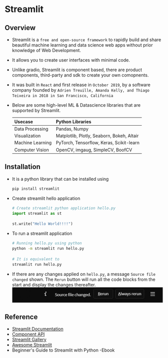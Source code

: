 # Streamlit

## Overview
- Streamlit is a `free and open-source framework` to rapidly build and share beautiful machine learning and data science web apps without prior knowledge of Web Development.
- It allows you to create user interfaces with minimal code.
- Unlike gradio, Streamlit is component based, there are product components, third-party and sdk to create your own comopnents.
- It was built in `React` and first release in `October 2019`, by a software company founded by `Adrien Treuille, Amanda Kelly, and Thiago Teixeira in 2018 in San Francisco, California`
- Below are some high-level ML & Datascience libraries that are supported by Streamlit.

  | Usecase          	| Python Libraries                           	|
  |------------------	|--------------------------------------------	|
  | Data Processing  	| Pandas, Numpy                              	|
  | Visualization    	| Matplotlib, Plotly, Seaborn, Bokeh, Altair 	|
  | Machine Learning 	| PyTorch, Tensorflow, Keras, Scikit-learn   	|
  | Computer Vision  	| OpenCV, imgaug, SimpleCV, BoofCV           	|

## Installation
- It is a python library that can be installed using
  ```sh
  pip install streamlit
  ```
- Create streamlit hello application
  ```python
  # Create streamlit python application hello.py
  import streamlit as st

  st.write("Hello World!!!!")
  ```  
- To run a streamlit application
  ```sh
  # Running hello.py using python
  python -m streamlit run hello.py

  # It is equivalent to
  streamlit run hello.py
  ```
- If there are any changes applied on `hello.py`, a message `Source file changed` shown. The `Rerun` button will run all the code blocks from the start and display the changes thereafter.
  ![](00-images/01-streamlit-source-chaged.png)

## Reference
- [Streamlit Documentation](https://docs.streamlit.io/library/get-started)
- [Component API](https://docs.streamlit.io/library/api-reference)
- [Streamlit Gallery](https://streamlit.io/gallery)
- [Awesome Streamlit](https://awesome-streamlit.org/)
- Beginner's Guide to Streamlit with Python -Ebook